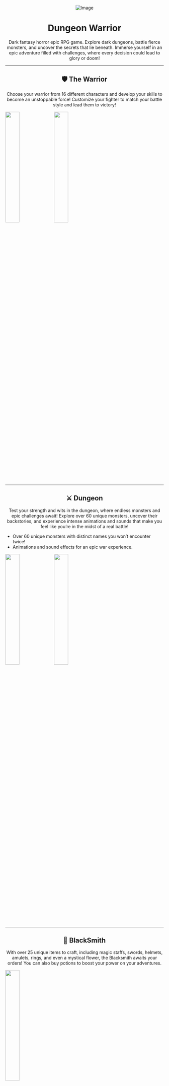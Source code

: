 
<p align="center">
  <img src="https://github.com/user-attachments/assets/84d05ace-d61c-4cd1-aedc-9ab0c2443f57" alt="Image" />
</p>



<h1 align="center"><strong>Dungeon Warrior</strong></h1>  
<p align="center">Dark fantasy horror epic RPG game. Explore dark dungeons, battle fierce monsters, and uncover the secrets that lie beneath. Immerse yourself in an epic adventure filled with challenges, where every decision could lead to glory or doom!</p>

---

<h2 align="center">🛡️ The Warrior</h2>  
<p align="center">Choose your warrior from 16 different characters and develop your skills to become an unstoppable force! Customize your fighter to match your battle style and lead them to victory!</p>
<img src="https://github.com/user-attachments/assets/9f2e3568-7b44-401c-9979-1669f9c27589" width="30%" />
<img src="https://github.com/user-attachments/assets/3754a1bc-f594-4c5c-9201-e040e87ce3db" width="30%" />

---

<h2 align="center">⚔️ Dungeon</h2>  
<p align="center">Test your strength and wits in the dungeon, where endless monsters and epic challenges await! Explore over 60 unique monsters, uncover their backstories, and experience intense animations and sounds that make you feel like you’re in the midst of a real battle!</p>
<ul>
  <li>Over 60 unique monsters with distinct names you won’t encounter twice!</li>
  <li>Animations and sound effects for an epic war experience.</li>
</ul>
<img src="https://github.com/user-attachments/assets/960bda13-3a1f-4839-b092-4eda67f51904" width="30%" />
<img src="https://github.com/user-attachments/assets/7c4a9ce7-be50-40af-8a54-499125dee843" width="30%" />

---

<h2 align="center">🔨 BlackSmith</h2>  
<p align="center">With over 25 unique items to craft, including magic staffs, swords, helmets, amulets, rings, and even a mystical flower, the Blacksmith awaits your orders! You can also buy potions to boost your power on your adventures.</p>
<img src="https://github.com/user-attachments/assets/d7c6245c-7e32-4b36-9627-ee056d29a0ba" width="30%" />

---

<h2 align="center">⛏️ Mine Protection</h2>  
<p align="center">Want to make more gold? Protect the miners as they work and earn rewards based on how long you shield them from danger. The longer you stay on guard, the greater the rewards!</p>
<img src="https://github.com/user-attachments/assets/abe915a3-98e5-4725-911c-43f3eb0f3be0" width="30%" />
<img src="https://github.com/user-attachments/assets/6812e12a-2e8a-4e58-91cd-05bdbc6fa7d3" width="30%" />

---

<h2 align="center">🌍 Adventures</h2>  
<p align="center">With 5 difficulty levels and 100 unique stories, this is the ultimate adventure experience. Dive into captivating tales, explore new worlds, and earn incredible rewards as you complete quests and overcome challenges!</p>
<img src="https://github.com/user-attachments/assets/d85c7c8e-98a4-4add-a860-7f9f226719dd" width="30%" />

---

<h2 align="center">🏇 Stable</h2>  
<p align="center">There are 5 different mounts, each with its unique price and adventure speed. Mounting these will accelerate your journey, allowing you to embark on faster and more exciting adventures than ever before!</p>
<img src="https://github.com/user-attachments/assets/b319231a-52ce-4ef1-ab26-cb5468564009" width="30%" />

---

<h2 align="center">🎲 Gambler</h2>  
<p align="center">Do you trust your luck? Challenge yourself with this mischievous character who’s after all your gold. Test your fate and see if you can outwit the Gambler in this thrilling game of chance!</p>
<img src="https://github.com/user-attachments/assets/e00b416e-989b-4180-bf8d-0389a30270a8" width="30%" />

---

<h2 align="center">🎶 Epic Theme Musics</h2>  
<p align="center">Immerse yourself in the world with 7 different epic theme music tracks. Let the soundtrack elevate your adventure and make each moment even more unforgettable.</p>

---

<h2 align="center">🚀 Future Updates</h2>

<h2 align="start"><strong>Interactive Story</strong></h2>
<p align="start">In this mode, the warrior embarks on a single-player journey, diving into an immersive story. Along the way, they make choices and decisions that shape and alter their own unique story. Experience the sometimes frightening, sometimes thrilling narrative of this world interactively, as you carve your path through the adventure.</p>

<h2 align="start"><strong>Deep Dungeon</strong></h2>
<p align="start">A new challenging dungeon featuring the most powerful and unique monsters. These monsters will increase in strength with each rank, offering a total of 20-21 monsters. Prepare yourself for a fierce battle.</p>

<h2 align="start"><strong>Turn-based Combat</strong></h2>
<p align="start">A turn-based battle system will be introduced with unique mechanics. Each item will have its own abilities tailored for this dungeon, adding more strategy to every encounter.</p>

<h2 align="start"><strong>Online PvP</strong></h2>
<p align="start">In future updates, players will face off against each other in PvP battles within an arena. Players can view their opponents' profiles and compete to become one of the top-ranked players in the world through a global ranking system. Let the battle for supremacy begin!</p>

